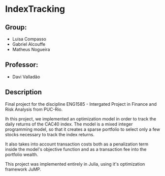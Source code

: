 # IndexTracking

## Group:

 - Luisa Compasso
 - Gabriel Alcouffe
 - Matheus Nogueira

## Professor:
 - Davi Valladão

## Description
Final project for the discipline ENG1585 - Intergated Project in Finance and Risk Analysis from PUC-Rio.

Ih this project, we implemented an optimization model in order to track the daily returns of the CAC40 index. The model is a mixed integer programming model, so that it creates a sparse portfolio to select only a few stocks necessary to track the index returns.

It also takes into account transaction costs both as a penalization term inside the model's objective function and as a transaction fee into the portfolio wealth.

This project was implemented entirely in Julia, using it's optimization framework JuMP.
